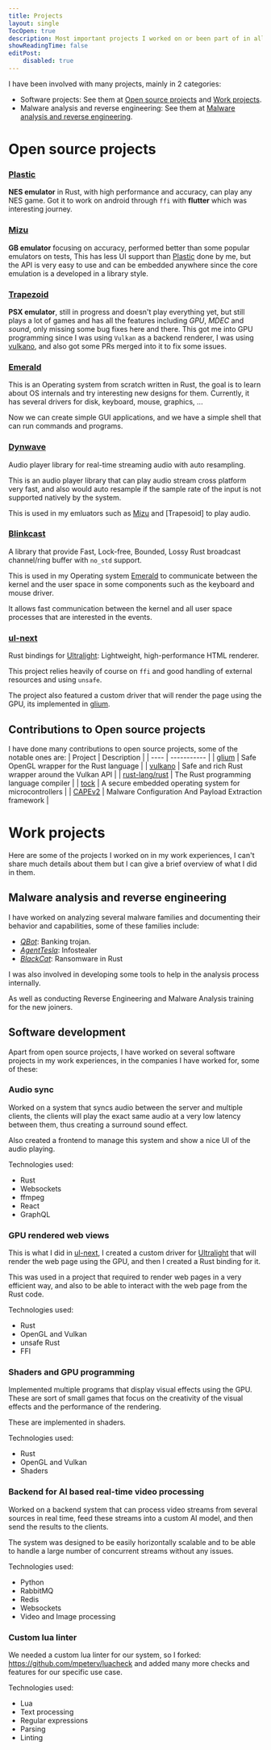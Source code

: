 ```yaml
--- 
title: Projects
layout: single
TocOpen: true
description: Most important projects I worked on or been part of in all my experiences.
showReadingTime: false
editPost:
    disabled: true
---
```


I have been involved with many projects, mainly in 2 categories:
- Software projects: See them at [Open source projects](#open-source-projects) and [Work projects](#software-development).
- Malware analysis and reverse engineering: See them at [Malware analysis and reverse engineering](#malware-analysis-and-reverse-engineering).

# Open source projects

### [Plastic]

**NES emulator** in Rust, with high performance and accuracy, can play any NES game.
Got it to work on android through `ffi` with **flutter** which was interesting journey.

### [Mizu]

**GB emulator** focusing on accuracy, performed better than some popular emulators on tests, 
This has less UI support than [Plastic] done by me, but the API is very easy to use and can
be embedded anywhere since the core emulation is a developed in a library style.

### [Trapezoid]

**PSX emulator**, still in progress and doesn't play everything yet, but still plays a lot of games
and has all the features including *GPU*, *MDEC* and *sound*, only missing some bug fixes here and there. 
This got me into GPU programming since I was using `Vulkan` as a backend renderer, I was using [vulkano],
and also got some PRs merged into it to fix some issues.

### [Emerald]

This is an Operating system from scratch written in Rust, the goal is to learn about OS internals and try
interesting new designs for them. Currently, it has several drivers for disk, keyboard, mouse, graphics, ...

Now we can create simple GUI applications, and we have a simple shell that can run commands and programs.

### [Dynwave]

Audio player library for real-time streaming audio with auto resampling.

This is an audio player library that can play audio stream cross platform very fast, and also would auto resample
if the sample rate of the input is not supported natively by the system.

This is used in my emluators such as [Mizu] and [Trapesoid] to play audio.

### [Blinkcast]

A library that provide Fast, Lock-free, Bounded, Lossy Rust broadcast channel/ring buffer with `no_std` support.

This is used in my Operating system [Emerald] to communicate between the kernel and the user space in
some components such as the keyboard and mouse driver.

It allows fast communication between the kernel and all user space processes that are interested in the events.

### [ul-next]

Rust bindings for [Ultralight]: Lightweight, high-performance HTML renderer.

This project relies heavily of course on `ffi` and good handling of external resources and using `unsafe`.

The project also featured a custom driver that will render the page using the GPU, its implemented in [glium].

## Contributions to Open source projects

I have done many contributions to open source projects, some of the notable ones are:
| Project | Description |
| ---- | ----------- |
| [glium] | Safe OpenGL wrapper for the Rust language |
| [vulkano] | Safe and rich Rust wrapper around the Vulkan API |
| [rust-lang/rust] | The Rust programming language compiler |
| [tock] | A secure embedded operating system for microcontrollers |
| [CAPEv2] | Malware Configuration And Payload Extraction framework |

# Work projects

Here are some of the projects I worked on in my work experiences, I can't share much details about them
but I can give a brief overview of what I did in them.

## Malware analysis and reverse engineering

I have worked on analyzing several malware families and documenting their behavior and capabilities, some of
these families include:

- *[QBot]*: Banking trojan.
- *[AgentTesla]*: Infostealer
- *[BlackCat]*: Ransomware in Rust

I was also involved in developing some tools to help in the analysis process internally.

As well as conducting Reverse Engineering and Malware Analysis training for the new joiners.

## Software development

Apart from open source projects, I have worked on several software projects in my work experiences,
in the companies I have worked for, some of these:

### Audio sync

Worked on a system that syncs audio between the server and multiple clients, the clients will play the 
exact same audio at a very low latency between them, thus creating a surround sound effect.

Also created a frontend to manage this system and show a nice UI of the audio playing.

Technologies used:
- Rust
- Websockets
- ffmpeg
- React
- GraphQL

### GPU rendered web views

This is what I did in [ul-next], I created a custom driver for [Ultralight] that will render the web page
using the GPU, and then I created a Rust binding for it.

This was used in a project that required to render web pages in a very efficient way, and also to be able to
interact with the web page from the Rust code.

Technologies used:
- Rust
- OpenGL and Vulkan
- unsafe Rust
- FFI

### Shaders and GPU programming

Implemented multiple programs that display visual effects using the GPU.
These are sort of small games that focus on the creativity of the visual effects and the performance of the
rendering.

These are implemented in shaders.

Technologies used:
- Rust
- OpenGL and Vulkan
- Shaders

### Backend for AI based real-time video processing

Worked on a backend system that can process video streams from several sources in real time, feed these
streams into a custom AI model, and then send the results to the clients.

The system was designed to be easily horizontally scalable and to be able to handle a large number of
concurrent streams without any issues.

Technologies used:
- Python
- RabbitMQ
- Redis
- Websockets
- Video and Image processing

### Custom lua linter

We needed a custom lua linter for our system, so I forked: https://github.com/mpeterv/luacheck 
and added many more checks and features for our specific use case.

Technologies used:
- Lua
- Text processing
- Regular expressions
- Parsing
- Linting


[Plastic]: https://github.com/Amjad50/plastic
[Mizu]: https://github.com/Amjad50/mizu
[Trapezoid]: https://github.com/Amjad50/Trapezoid
[vulkano]: https://github.com/vulkano-rs/vulkano
[Emerald]: https://github.com/Amjad50/Emerald
[Dynwave]: https://github.com/Amjad50/dynwave
[Blinkcast]: https://github.com/Amjad50/blinkcast
[ul-next]: https://github.com/Amjad50/ul-next
[glium]: https://github.com/glium/glium
[rust-lang/rust]: https://github.com/rust-lang/rust
[tock]: https://github.com/tock/tock
[CAPEv2]: https://github.com/kevoreilly/CAPEv2
[QBot]: https://malpedia.caad.fkie.fraunhofer.de/details/win.qakbot
[AgentTesla]: https://malpedia.caad.fkie.fraunhofer.de/details/win.agent_tesla
[BlackCat]: https://malpedia.caad.fkie.fraunhofer.de/details/win.blackcat
[Ultralight]: https://ultralig.ht/